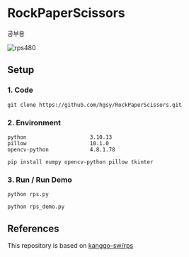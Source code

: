 # RockPaperScissors
공부용

![rps480](https://github.com/user-attachments/assets/546975b2-1fb9-41c4-b322-f6b5e79faee7)

## Setup
### 1. Code
```
git clone https://github.com/hgsy/RockPaperScissors.git
```

### 2. Environment
```
python                    3.10.13
pillow                    10.1.0
opencv-python             4.8.1.78
```

```
pip install numpy opencv-python pillow tkinter
```

### 3. Run / Run Demo

```
python rps.py
```
```
python rps_demo.py
```


## References
This repository is based on [kanggo-sw/rps](https://github.com/kanggo-sw/rps)
